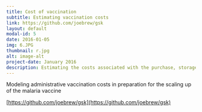 ```yaml
---
title: Cost of vaccination
subtitle: Estimating vaccination costs
link: https://github.com/joebrew/gsk
layout: default
modal-id: 5
date: 2016-01-05
img: 6.JPG
thumbnail: r.jpg
alt: image-alt
project-date: January 2016
description: Estimating the costs associated with the purchase, storage, transportation and administration of vaccines in Sub-Saharan Africa, in partnership with GSK
---
```


Modeling administrative vaccination costs in preparation for the scaling up of the malaria vaccine

[https://github.com/joebrew/gsk](https://github.com/joebrew/gsk)
